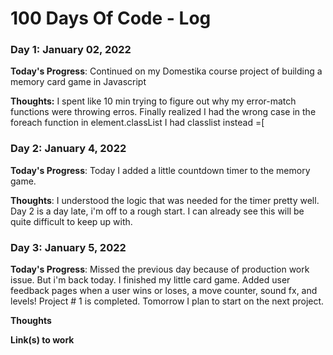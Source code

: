# 100 Days Of Code - Log

### Day 1: January 02, 2022


**Today's Progress**: Continued on my Domestika course project of building a memory card game in Javascript

**Thoughts:** I spent like 10 min trying to figure out why my error-match functions were throwing erros.  Finally realized I had the wrong case in the foreach function in element.classList I had classlist instead =[


### Day 2: January 4, 2022

**Today's Progress**:  Today I added a little countdown timer to the memory game.

**Thoughts**: I understood the logic that was needed for the timer pretty well. Day 2 is a day late, i'm off to a rough start.  I can already see this will be quite difficult to keep up with.


### Day 3: January 5, 2022

**Today's Progress**: Missed the previous day because of production work issue.  But i'm back today.  I finished my little card game.  Added user feedback pages when a user wins or loses, a move counter, sound fx, and levels!  Project # 1 is completed.  Tomorrow I plan to start on the next project.

**Thoughts** 

**Link(s) to work**
